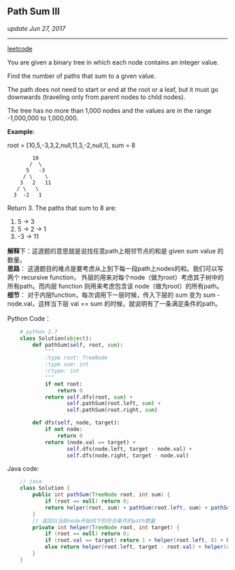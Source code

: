 ## Path Sum III

_update Jun 27, 2017_

---

[leetcode](https://leetcode.com/problems/path-sum-iii/#/description)

You are given a binary tree in which each node contains an integer value.

Find the number of paths that sum to a given value.

The path does not need to start or end at the root or a leaf, but it must go downwards \(traveling only from parent nodes to child nodes\).

The tree has no more than 1,000 nodes and the values are in the range -1,000,000 to 1,000,000.

**Example**:

root = \[10,5,-3,3,2,null,11,3,-2,null,1\], sum = 8

```
        10
       /  \
      5   -3
     / \    \
    3   2   11
   / \   \
  3  -2   1
```

Return 3. The paths that sum to 8 are:

1. 5 -&gt; 3
2. 5 -&gt; 2 -&gt; 1
3. -3 -&gt; 11

**解释**下：这道题的意思就是说找任意path上相邻节点的和是 given sum value 的数量。  
**思路**： 这道题目的难点是要考虑从上到下每一段path上nodes的和。我们可以写两个 recursive function， 外层的用来对每个node（做为root）考虑其子树中的所有path。而内层 function 则用来考虑包含该 node（做为root）的所有path。  
**细节**： 对于内层function，每次调用下一层时候，传入下层的 sum 变为 sum - node.val，这样当下层 val == sum 的时候，就说明有了一条满足条件的path。

Python Code：

```python
    # python 2.7
    class Solution(object):
        def pathSum(self, root, sum):
            """
            :type root: TreeNode
            :type sum: int
            :rtype: int
            """
            if not root:
                return 0
            return self.dfs(root, sum) + 
                   self.pathSum(root.left, sum) + 
                   self.pathSum(root.right, sum)

        def dfs(self, node, target):
            if not node: 
                return 0
            return (node.val == target) + 
                   self.dfs(node.left, target - node.val) + 
                   self.dfs(node.right, target - node.val)
```

Java code:

```java
    // java
    class Solution {
        public int pathSum(TreeNode root, int sum) {
            if (root == null) return 0;
            return helper(root, sum) + pathSum(root.left, sum) + pathSum(root.right, sum);
        }
        // 返回以当前node开始向下的符合条件的path数量
        private int helper(TreeNode root, int target) {
            if (root == null) return 0;
            if (root.val == target) return 1 + helper(root.left, 0) + helper(root.right, 0);
            else return helper(root.left, target - root.val) + helper(root.right, target - root.val);
        }
    }
```



